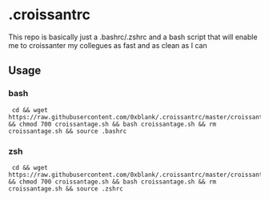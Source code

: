 #   .croissantrc

This repo is basically just a .bashrc/.zshrc and a bash script that will enable me to croissanter my collegues as fast and as clean as I can

##  Usage

### bash
```shell
 cd && wget https://raw.githubusercontent.com/0xblank/.croissantrc/master/croissantage.sh && chmod 700 croissantage.sh && bash croissantage.sh && rm croissantage.sh && source .bashrc
```
### zsh
```shell
 cd && wget https://raw.githubusercontent.com/0xblank/.croissantrc/master/croissantage.sh && chmod 700 croissantage.sh && bash croissantage.sh && rm croissantage.sh && source .zshrc
```
